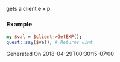 gets a client e x p.
### Example

```perl
my $val = $client->GetEXP();
quest::say($val); # Returns uint
```


Generated On 2018-04-29T00:30:15-07:00